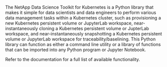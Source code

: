 The NetApp Data Science Toolkit for Kubernetes is a Python library that makes it
simple for data scientists and data engineers to perform various data management
tasks within a Kubernetes cluster, such as provisioning a new Kubernetes
persistent volume or JupyterLab workspace, near-instantaneously cloning a
Kubernetes persistent volume or JupterLab workspace, and near-instantaneously
snapshotting a Kubernetes persistent volume or JupyterLab workspace for
traceability/baselining. This Python library can function as either a command
line utility or a library of functions that can be imported into any Python 
program or Jupyter Notebook.

Refer to the documentation for a full list of available functionality.